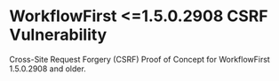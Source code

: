 # WorkflowFirst <=1.5.0.2908 CSRF Vulnerability
Cross-Site Request Forgery (CSRF) Proof of Concept for WorkflowFirst 1.5.0.2908 and older.
